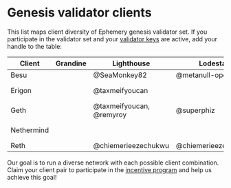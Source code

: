 # Genesis validator clients

This list maps client diversity of Ephemery genesis validator set. If you participate in the validator set and your [validator keys](https://github.com/ephemery-testnet/ephemery-genesis/tree/master/validators) are active, add your handle to the table: 

| Client     | Grandine | Lighthouse               | Lodestar            | Nimbus             | Prysm              | Teku                |
| ---------- | -------- | ------------------------ | ------------------- | ------------------ | ------------------ | ------------------- |
| Besu       |          | @SeaMonkey82             | @metanull-operator  |                    |                    | @coincashew         |
| Erigon     |          | @taxmeifyoucan           |                     | @metanull-operator |                    |                     |
| Geth       |          | @taxmeifyoucan, @remyroy | @superphiz          | @SeaMonkey82       |                    | @SeaMonkey82        |
| Nethermind |          |                          |                     |                    | @metanull-operator | @ethpandaops        |
| Reth       |          | @chiemerieezechukwu      | @chiemerieezechukwu | @hydepwns          |                    | @chiemerieezechukwu |

Our goal is to run a diverse network with each possible client combination. Claim your client pair to participate in the [incentive program]( https://notes.ethereum.org/@MarioHavel/ephemery-incentives) and help us achieve this goal!
